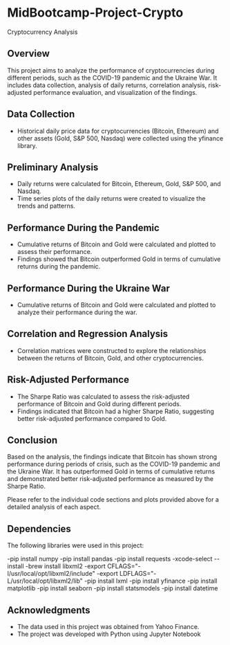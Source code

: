 # MidBootcamp-Project-Crypto

Cryptocurrency Analysis

## Overview

This project aims to analyze the performance of cryptocurrencies during different periods, such as the COVID-19 pandemic and the Ukraine War. It includes data collection, analysis of daily returns, correlation analysis, risk-adjusted performance evaluation, and visualization of the findings.

## Data Collection

- Historical daily price data for cryptocurrencies (Bitcoin, Ethereum) and other assets (Gold, S&P 500, Nasdaq) were collected using the yfinance library.

## Preliminary Analysis

- Daily returns were calculated for Bitcoin, Ethereum, Gold, S&P 500, and Nasdaq.
- Time series plots of the daily returns were created to visualize the trends and patterns.

## Performance During the Pandemic

- Cumulative returns of Bitcoin and Gold were calculated and plotted to assess their performance.
- Findings showed that Bitcoin outperformed Gold in terms of cumulative returns during the pandemic.

## Performance During the Ukraine War

- Cumulative returns of Bitcoin and Gold were calculated and plotted to analyze their performance during the war.

## Correlation and Regression Analysis

- Correlation matrices were constructed to explore the relationships between the returns of Bitcoin, Gold, and other cryptocurrencies.

## Risk-Adjusted Performance

- The Sharpe Ratio was calculated to assess the risk-adjusted performance of Bitcoin and Gold during different periods.
- Findings indicated that Bitcoin had a higher Sharpe Ratio, suggesting better risk-adjusted performance compared to Gold.


## Conclusion

Based on the analysis, the findings indicate that Bitcoin has shown strong performance during periods of crisis, such as the COVID-19 pandemic and the Ukraine War. It has outperformed Gold in terms of cumulative returns and demonstrated better risk-adjusted performance as measured by the Sharpe Ratio.

Please refer to the individual code sections and plots provided above for a detailed analysis of each aspect.

## Dependencies

The following libraries were used in this project:

-pip install numpy
-pip install pandas
-pip install requests
-xcode-select --install
-brew install libxml2
-export CFLAGS="-I/usr/local/opt/libxml2/include"
-export LDFLAGS="-L/usr/local/opt/libxml2/lib"
-pip install lxml
-pip install yfinance
-pip install matplotlib
-pip install seaborn
-pip install statsmodels
-pip install datetime


## Acknowledgments

- The data used in this project was obtained from Yahoo Finance.
- The project was developed with Python using Jupyter Notebook

